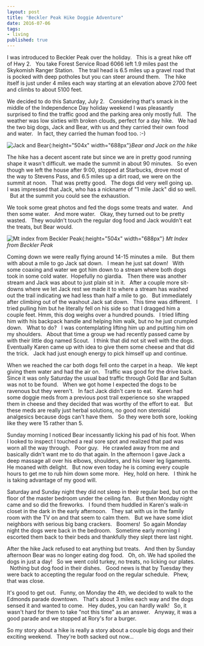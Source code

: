 ```yaml
---
layout: post
title: "Beckler Peak Hike Doggie Adventure"
date: 2016-07-06
tags:
- living
published: true
---
```

I was introduced to Beckler Peak over the holiday.  &nbsp; This is a great hike off of Hwy 2.  &nbsp; You take Forest Service Road 6066 left 1.9 miles past the Skykomish Ranger Station.  &nbsp; The trail head is 6.5 miles up a gravel road that is pocked with deep potholes but you can steer around them.   &nbsp; The hike itself is just under 4 miles each way starting at an elevation above 2700 feet and climbs to about 5100 feet. 

We decided to do this Saturday, July 2.  &nbsp; Considering that's smack in the middle of the Independence Day holiday weekend I was pleasantly surprised to find the traffic good and the parking area only mostly full.  &nbsp; The weather was low sixties with broken clouds, perfect for a day hike.  &nbsp;  We had the two big dogs, Jack and Bear, with us and they carried their own food and water.  &nbsp; In fact, they carried the human food too. :-) 

![Jack and Bear](https://cloud.githubusercontent.com/assets/19477681/17874956/bbefbf34-6883-11e6-88e0-d37a1c49f9e6.jpg){:height="504x" width="688px"}*Bear and Jack on the hike*

The hike has a decent ascent rate but since we are in pretty good running shape it wasn't difficult.  we made the summit in about 90 minutes.   &nbsp; So even though we left the house after 9:00, stopped at Starbucks, drove most of the way to Stevens Pass, and 6.5 miles up a dirt road, we were on the summit at noon.   &nbsp; That was pretty good.   &nbsp; The dogs did very well going up.   &nbsp; I was impressed that Jack, who has a nickname of "1 mile Jack" did so well.   &nbsp; But at the summit you could see the exhaustion. 

We took some great photos and fed the dogs some treats and water.  &nbsp; And then some water.  &nbsp; And more water.  &nbsp; Okay, they turned out to be pretty wasted.  &nbsp; They wouldn't touch the regular dog food and Jack wouldn't eat the treats, but Bear would.  

![Mt index from Beckler Peak](https://cloud.githubusercontent.com/assets/19477681/16632783/ad94b4ae-437a-11e6-89e4-d53b5f89ccd5.JPG){:height="504x" width="688px"} *Mt Index from Beckler Peak*

Coming down we were really flying around 14-15 minutes a mile.  &nbsp; But them with about a mile to go Jack sat down.  &nbsp; I mean he just sat down!  &nbsp; With some coaxing and water we got him down to a stream where both dogs took in some cold water.   &nbsp;Hopefully no giardia. &nbsp; Then there was another stream and Jack was about to just plain sit in it.  &nbsp; After a couple more sit-downs where we let Jack rest we made it to where a stream has washed out the trail indicating we had less than half a mile to go.   &nbsp; But immediately after climbing out of the washout Jack sat down.   &nbsp; This time was different.  &nbsp; I tried pulling him but he literally fell on his side so that I dragged him a couple feet.  Hmm, this dog weighs over a hundred pounds.  &nbsp; I tried lifting him with his backpack handle and helping him walk, but no he just crumpled down.  &nbsp; What to do?  &nbsp; I was contemplating lifting him up and putting him on my shoulders.  &nbsp; About that time a group we had recently passed came by with their little dog named Scout.   &nbsp; I think that did not sit well with the dogs.  &nbsp; Eventually Karen came up with idea to give them some cheese and that did the trick.   &nbsp; Jack had just enough energy to pick himself up and continue.

When we reached the car both dogs fell onto the carpet in a heap.  &nbsp; We kept giving them water and had the air on.  &nbsp; Traffic was good for the drive back.   &nbsp; Since it was only Saturday the usual bad traffic through Gold Bar and Sultan was not to be found.  &nbsp;  When we got home I expected the dogs to be ravenous but they weren't.  &nbsp; In fact Jack didn't care to eat.   &nbsp; Karen had some doggie meds from a previous post trail experience so she wrapped them in cheese and they decided that was worthy of the effort to eat.  &nbsp; But these meds are really just herbal solutions, no good non steroidal analgesics because dogs can't have them.  &nbsp; So they were both sore, looking like they were 15 rather than 5.

Sunday morning I noticed Bear incessantly licking his pad of his foot.  When I looked to inspect I touched a real sore spot and realized that pad was worn all the way through.  &nbsp; Poor guy.  &nbsp; He crawled away from me and basically didn't want me to do that again.  In the afternoon I gave Jack a deep massage all over his elbows, shoulders, and his lower leg ligaments.   &nbsp; He moaned with delight.   &nbsp; But now even today he is coming every couple hours to get me to rub him down some more.  &nbsp; Hey, hold on here.  &nbsp; I think he is taking advantage of my good will. 

Saturday and Sunday night they did not sleep in their regular bed, but on the floor of the master bedroom under the ceiling fan.  &nbsp; But then Monday night came and so did the fireworks.  &nbsp; I found them huddled in Karen's walk-in closet in the dark in the early afternoon.  &nbsp; They sat with us in the family room with the TV on and that seem to calm them.  &nbsp; But we have some idiot neighbors with serious big bang crackers.  &nbsp; Boomers!   &nbsp;So again Monday night the dogs were back in the bedroom.  &nbsp; Sometime early morning I escorted them back to their beds and thankfully they slept there last night.

After the hike Jack refused to eat anything but treats.  &nbsp; And then by Sunday afternoon Bear was no longer eating dog food.  &nbsp; Oh, oh.  We had spoiled the dogs in just a day!  &nbsp; So we went cold turkey, no treats, no licking our plates.  &nbsp; Nothing but dog food in their dishes.  &nbsp; Good news is that by Tuesday they were back to accepting the regular food on the regular schedule.  &nbsp; Phew, that was close. 

It's good to get out.  &nbsp; Funny, on Monday the 4th, we decided to walk to the Edmonds parade downtown.  &nbsp; That's about 3 miles each way and the dogs sensed it and wanted to come.  &nbsp; Hey dudes, you can hardly walk!  &nbsp; So, it wasn't hard for them to take "not this time" as an answer.  &nbsp; Anyway, it was a good parade and we stopped at Rory's for a burger.

So my story about a hike is really a story about a couple big dogs and their exciting weekend.  &nbsp; They're both sacked out now...
